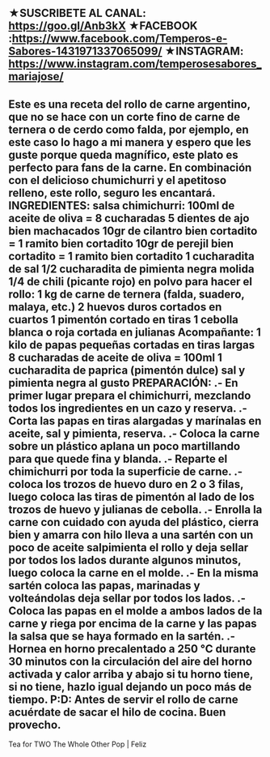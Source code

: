 ★SUSCRIBETE AL CANAL:  https://goo.gl/Anb3kX
★FACEBOOK :https://www.facebook.com/Temperos-e-Sabores-1431971337065099/
★INSTAGRAM:  https://www.instagram.com/temperosesabores_mariajose/
-------------------------------------------------------------------------------------------
Este es una receta del rollo de carne argentino, que no se hace con un corte fino de carne de ternera o de cerdo como falda, por ejemplo, en este caso lo hago a mi manera y espero que les guste porque queda magnífico, este plato es perfecto para fans de la carne. En combinación con el delicioso chumichurri y el apetitoso relleno, este  rollo, seguro les encantará.
INGREDIENTES:
salsa chimichurri:
100ml de aceite de oliva = 8 cucharadas
5 dientes de ajo bien machacados
10gr de cilantro bien cortadito = 1 ramito bien cortadito
10gr de perejil bien cortadito = 1 ramito bien cortadito
1 cucharadita de sal
1/2 cucharadita de pimienta negra molida
1/4 de chili (picante rojo) en polvo
para hacer el rollo:
1 kg de carne de ternera (falda, suadero, malaya, etc.)
2 huevos duros cortados en cuartos
1 pimentón cortado en tiras
1 cebolla blanca o roja cortada en julianas
Acompañante:
1 kilo de papas pequeñas cortadas en tiras largas
8 cucharadas de aceite de oliva = 100ml
1 cucharadita de paprica (pimentón dulce)
sal y pimienta negra al gusto
PREPARACIÓN:
.- En primer lugar prepara el chimichurri, mezclando todos los ingredientes en un cazo y reserva.
.- Corta las papas en tiras alargadas y marínalas en aceite, sal y pimienta, reserva.
.- Coloca la carne sobre un plástico aplana un poco martillando para que quede fina y blanda. 
.- Reparte el chimichurri por toda la superficie de carne.
.- coloca los trozos de huevo duro en 2 o 3 filas, luego coloca las tiras de pimentón al lado de los trozos de huevo  y julianas de cebolla.
.- Enrolla la carne con cuidado con ayuda del plástico, cierra bien y amarra con hilo lleva a una sartén con un poco de aceite salpimienta el rollo y deja sellar por todos los lados durante algunos minutos, luego coloca la carne en el molde.
.- En la misma sartén coloca las papas, marinadas  y  volteándolas  deja sellar por todos los lados.
.- Coloca las papas en el molde a ambos lados de la carne y riega por encima de la carne y las papas  la salsa que se haya formado en la sartén. 
.- Hornea en horno precalentado  a 250 °C durante 30 minutos con la circulación del aire del horno activada y calor arriba y abajo si tu horno tiene, si no tiene, hazlo igual dejando un poco más de tiempo.
P:D: Antes de servir el rollo de carne acuérdate de sacar el hilo de cocina.
Buen provecho.
----------------------------------------------------------------------------
Tea for TWO
The Whole Other
Pop | Feliz